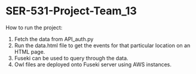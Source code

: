 # SER-531-Project-Team_13

How to run the project:
1. Fetch the data from API_auth.py
2. Run the data.html file to get the events for that particular location on an HTML page.
3. Fuseki can be used to query through the data.
4. Owl files are deployed onto Fuseki server using AWS instances.
